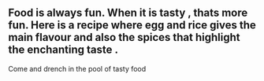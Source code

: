 ## Food is always fun. When it is tasty ,  thats more fun. Here is a recipe where egg and rice gives the main flavour and also the spices that highlight the enchanting taste .

Come and drench in the pool of tasty food
